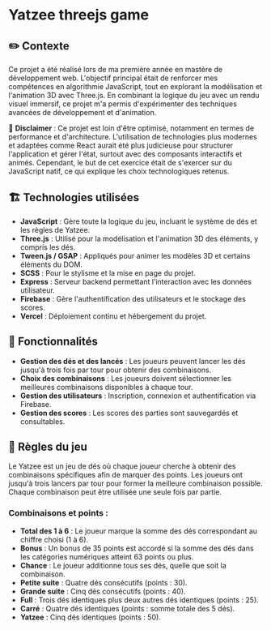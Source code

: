 # Yatzee threejs game 


## ✏️ Contexte

Ce projet a été réalisé lors de ma première année en mastère de développement web. L'objectif principal était de renforcer mes compétences en algorithmie JavaScript, tout en explorant la modélisation et l'animation 3D avec Three.js. En combinant la logique du jeu avec un rendu visuel immersif, ce projet m'a permis d'expérimenter des techniques avancées de développement et d'animation.

🚨 **Disclaimer** : Ce projet est loin d'être optimisé, notamment en termes de performance et d'architecture. L'utilisation de technologies plus modernes et adaptées comme React aurait été plus judicieuse pour structurer l'application et gérer l'état, surtout avec des composants interactifs et animés. Cependant, le but de cet exercice était de s'exercer sur du JavaScript natif, ce qui explique les choix technologiques retenus.

## 🏗️ Technologies utilisées

-   **JavaScript** : Gère toute la logique du jeu, incluant le système de dés et les règles de Yatzee.
-   **Three.js** : Utilisé pour la modélisation et l'animation 3D des éléments, y compris les dés.
-   **Tween.js / GSAP** : Appliqués pour animer les modèles 3D et certains éléments du DOM.
-   **SCSS** : Pour le stylisme et la mise en page du projet.
-   **Express** : Serveur backend permettant l’interaction avec les données utilisateur.
-   **Firebase** : Gère l'authentification des utilisateurs et le stockage des scores.
-   **Vercel** : Déploiement continu et hébergement du projet.

## 🔧 Fonctionnalités

-   **Gestion des dés et des lancés** : Les joueurs peuvent lancer les dés jusqu'à trois fois par tour pour obtenir des combinaisons.
-   **Choix des combinaisons** : Les joueurs doivent sélectionner les meilleures combinaisons disponibles à chaque tour.
-   **Gestion des utilisateurs** : Inscription, connexion et authentification via Firebase.
-   **Gestion des scores** : Les scores des parties sont sauvegardés et consultables.

## 📝 Règles du jeu

Le Yatzee est un jeu de dés où chaque joueur cherche à obtenir des combinaisons spécifiques afin de marquer des points. Les joueurs ont jusqu'à trois lancers par tour pour former la meilleure combinaison possible. Chaque combinaison peut être utilisée une seule fois par partie.

### Combinaisons et points :
-   **Total des 1 à 6** : Le joueur marque la somme des dés correspondant au chiffre choisi (1 à 6).
-   **Bonus** : Un bonus de 35 points est accordé si la somme des dés dans les catégories numériques atteint 63 points ou plus.
-   **Chance** : Le joueur additionne tous ses dés, quelle que soit la combinaison.
-   **Petite suite** : Quatre dés consécutifs (points : 30).
-   **Grande suite** : Cinq dés consécutifs (points : 40).
-   **Full** : Trois dés identiques plus deux autres dés identiques (points : 25).
-   **Carré** : Quatre dés identiques (points : somme totale des 5 dés).
-   **Yatzee** : Cinq dés identiques (points : 50).


